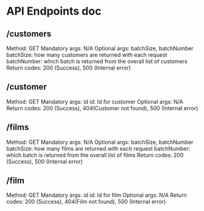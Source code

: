 # API Endpoints doc 

##  /customers 
Method: GET
Mandatory args: N/A 
Optional args: batchSize, batchNumber 
batchSize: how many customers are returned with each request
batchNumber: which batch is returned from the overall list of customers 
Return codes: 200 (Success), 500 (Internal error) 
 

##  /customer 
Method: GET
Mandatory args: id
id: Id for customer 
Optional args: N/A
Return codes: 200 (Success), 404(Customer not found), 500 (Internal error) 


##  /films 
Method: GET
Mandatory args: N/A 
Optional args: batchSize, batchNumber 
batchSize: how many films are returned with each request
batchNumber: which batch is returned from the overall list of films 
Return codes: 200 (Success), 500 (Internal error) 
 

##  /film 
Method: GET
Mandatory args: id
id: Id for film 
Optional args: N/A
Return codes: 200 (Success), 404(Film not found), 500 (Internal error) 
